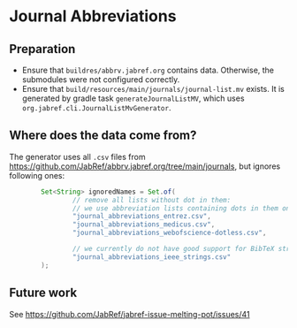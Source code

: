 # Journal Abbreviations

## Preparation

- Ensure that `buildres/abbrv.jabref.org` contains data. Otherwise, the submodules were not configured correctly.
- Ensure that `build/resources/main/journals/journal-list.mv` exists. It is generated by gradle task `generateJournalListMV`, which uses `org.jabref.cli.JournalListMvGenerator`.

## Where does the data come from?

The generator uses all `.csv` files from https://github.com/JabRef/abbrv.jabref.org/tree/main/journals, but ignores following ones:

```java
        Set<String> ignoredNames = Set.of(
                // remove all lists without dot in them:
                // we use abbreviation lists containing dots in them only (to be consistent)
                "journal_abbreviations_entrez.csv",
                "journal_abbreviations_medicus.csv",
                "journal_abbreviations_webofscience-dotless.csv",

                // we currently do not have good support for BibTeX strings
                "journal_abbreviations_ieee_strings.csv"
        );
```



## Future work

See <https://github.com/JabRef/jabref-issue-melting-pot/issues/41>
